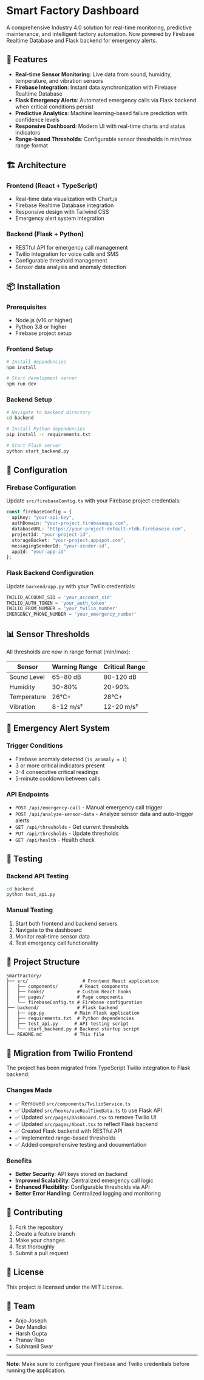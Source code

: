 # Smart Factory Dashboard

A comprehensive Industry 4.0 solution for real-time monitoring, predictive maintenance, and intelligent factory automation. Now powered by Firebase Realtime Database and Flask backend for emergency alerts.

## 🚀 Features

- **Real-time Sensor Monitoring**: Live data from sound, humidity, temperature, and vibration sensors
- **Firebase Integration**: Instant data synchronization with Firebase Realtime Database
- **Flask Emergency Alerts**: Automated emergency calls via Flask backend when critical conditions persist
- **Predictive Analytics**: Machine learning-based failure prediction with confidence levels
- **Responsive Dashboard**: Modern UI with real-time charts and status indicators
- **Range-based Thresholds**: Configurable sensor thresholds in min/max range format

## 🏗️ Architecture

### Frontend (React + TypeScript)
- Real-time data visualization with Chart.js
- Firebase Realtime Database integration
- Responsive design with Tailwind CSS
- Emergency alert system integration

### Backend (Flask + Python)
- RESTful API for emergency call management
- Twilio integration for voice calls and SMS
- Configurable threshold management
- Sensor data analysis and anomaly detection

## 📦 Installation

### Prerequisites
- Node.js (v16 or higher)
- Python 3.8 or higher
- Firebase project setup

### Frontend Setup
```bash
# Install dependencies
npm install

# Start development server
npm run dev
```

### Backend Setup
```bash
# Navigate to backend directory
cd backend

# Install Python dependencies
pip install -r requirements.txt

# Start Flask server
python start_backend.py
```

## 🔧 Configuration

### Firebase Configuration
Update `src/firebaseConfig.ts` with your Firebase project credentials:
```typescript
const firebaseConfig = {
  apiKey: "your-api-key",
  authDomain: "your-project.firebaseapp.com",
  databaseURL: "https://your-project-default-rtdb.firebaseio.com",
  projectId: "your-project-id",
  storageBucket: "your-project.appspot.com",
  messagingSenderId: "your-sender-id",
  appId: "your-app-id"
};
```

### Flask Backend Configuration
Update `backend/app.py` with your Twilio credentials:
```python
TWILIO_ACCOUNT_SID = 'your_account_sid'
TWILIO_AUTH_TOKEN = 'your_auth_token'
TWILIO_FROM_NUMBER = 'your_twilio_number'
EMERGENCY_PHONE_NUMBER = 'your_emergency_number'
```

## 📊 Sensor Thresholds

All thresholds are now in range format (min/max):

| Sensor | Warning Range | Critical Range |
|--------|---------------|----------------|
| Sound Level | 65-80 dB | 80-120 dB |
| Humidity | 30-80% | 20-90% |
| Temperature | 26°C+ | 28°C+ |
| Vibration | 8-12 m/s² | 12-20 m/s² |

## 🚨 Emergency Alert System

### Trigger Conditions
- Firebase anomaly detected (`is_anomaly = 1`)
- 3 or more critical indicators present
- 3-4 consecutive critical readings
- 5-minute cooldown between calls

### API Endpoints
- `POST /api/emergency-call` - Manual emergency call trigger
- `POST /api/analyze-sensor-data` - Analyze sensor data and auto-trigger alerts
- `GET /api/thresholds` - Get current thresholds
- `PUT /api/thresholds` - Update thresholds
- `GET /api/health` - Health check

## 🧪 Testing

### Backend API Testing
```bash
cd backend
python test_api.py
```

### Manual Testing
1. Start both frontend and backend servers
2. Navigate to the dashboard
3. Monitor real-time sensor data
4. Test emergency call functionality

## 📁 Project Structure

```
SmartFactory/
├── src/                    # Frontend React application
│   ├── components/        # React components
│   ├── hooks/            # Custom React hooks
│   ├── pages/            # Page components
│   └── firebaseConfig.ts # Firebase configuration
├── backend/              # Flask backend
│   ├── app.py           # Main Flask application
│   ├── requirements.txt  # Python dependencies
│   ├── test_api.py      # API testing script
│   └── start_backend.py # Backend startup script
└── README.md            # This file
```

## 🔄 Migration from Twilio Frontend

The project has been migrated from TypeScript Twilio integration to Flask backend:

### Changes Made
- ✅ Removed `src/components/TwilioService.ts`
- ✅ Updated `src/hooks/useRealTimeData.ts` to use Flask API
- ✅ Updated `src/pages/Dashboard.tsx` to remove Twilio UI
- ✅ Updated `src/pages/About.tsx` to reflect Flask backend
- ✅ Created Flask backend with RESTful API
- ✅ Implemented range-based thresholds
- ✅ Added comprehensive testing and documentation

### Benefits
- **Better Security**: API keys stored on backend
- **Improved Scalability**: Centralized emergency call logic
- **Enhanced Flexibility**: Configurable thresholds via API
- **Better Error Handling**: Centralized logging and monitoring

## 🤝 Contributing

1. Fork the repository
2. Create a feature branch
3. Make your changes
4. Test thoroughly
5. Submit a pull request

## 📄 License

This project is licensed under the MIT License.

## 👥 Team

- Anjo Joseph
- Dev Mandloi  
- Harsh Gupta
- Pranav Rao
- Subhranil Swar

---

**Note**: Make sure to configure your Firebase and Twilio credentials before running the application. 